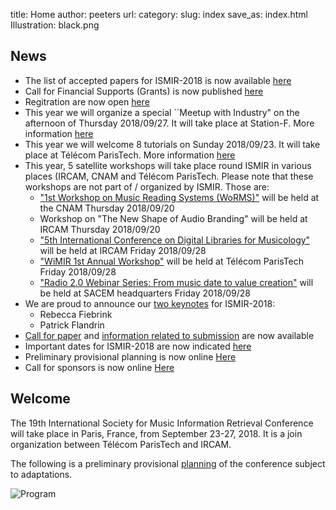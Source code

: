 title: Home
author: peeters
url:
category:
slug: index
save_as: index.html
Illustration: black.png

<!-- ![Alt Text]({filename}/images/ismir2018logo_black_long.png) -->


## News
- The list of accepted papers for ISMIR-2018 is now available [here]({filename}/pages/eventsMainProgram.md)
- Call for Financial Supports (Grants) is now published [here]({filename}/pages/participantsFinancialSupports.md)
- Regitration are now open [here]({filename}/pages/participantsRegistration.md)
- This year we will organize a special ``Meetup with Industry" on the afternoon of Thursday 2018/09/27. It will take place at Station-F. More information [here]({filename}/pages/eventsMeetupIndustry.md)
- This year we will welcome 8 tutorials on Sunday 2018/09/23. It will take place at Télécom ParisTech. More information [here]({filename}/pages/eventsTutorials.md)
- This year, 5 satellite workshops will take place round ISMIR in various places (IRCAM, CNAM and Télécom ParisTech. Please note that these workshops are not part of / organized by ISMIR. Those are:
	- ["1st Workshop on Music Reading Systems (WoRMS)"](https://sites.google.com/view/worms2018) will be held at the CNAM Thursday 2018/09/20
	- Workshop on "The New Shape of Audio Branding" will be held at IRCAM Thursday 2018/09/20
	- ["5th International Conference on Digital Libraries for Musicology"](https://dlfm.web.ox.ac.uk) will be held at IRCAM Friday 2018/09/28
	- ["WiMIR 1st Annual Workshop"](https://wimir.wordpress.com/2018/05/21/wimir-1st-annual-workshop/ ) will be held at Télécom ParisTech Friday 2018/09/28
	- ["Radio 2.0 Webinar Series: From music date to value creation"](http://www.rr20.fr/webinar-series-2018/mediadata/) will be held at SACEM headquarters Friday 2018/09/28
- We are proud to announce our [two keynotes](eventsKeynote.md) for ISMIR-2018: 
	- Rebecca Fiebrink
	- Patrick Flandrin
- [Call for paper]({filename}/pages/callPapers.md) and [information related to submission]({filename}/pages/callSubmission.md) are now available
- Important dates for ISMIR-2018 are now indicated [here]({filename}/pages/importantdates.md)
- Preliminary provisional planning is now online [Here]({filename}/pages/eventsAtAGlance.md)
- Call for sponsors is now online [Here]({filename}/pages/partnersCall.md)



## Welcome

The 19th International Society for Music Information Retrieval Conference will take place in Paris, France, from September 23-27, 2018.
It is a join organization between Télécom ParisTech and IRCAM.

The following is a preliminary provisional [planning]({filename}/pages/eventsAtAGlance.md) of the conference subject to adaptations.

![Program]({filename}/images/program3.png)



